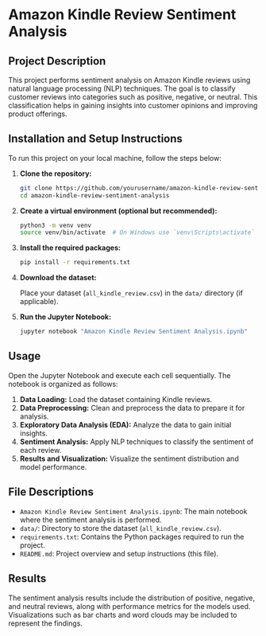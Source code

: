 # Amazon Kindle Review Sentiment Analysis

## Project Description
This project performs sentiment analysis on Amazon Kindle reviews using natural language processing (NLP) techniques. The goal is to classify customer reviews into categories such as positive, negative, or neutral. This classification helps in gaining insights into customer opinions and improving product offerings.

## Installation and Setup Instructions
To run this project on your local machine, follow the steps below:

1. **Clone the repository:**

    ```bash
    git clone https://github.com/yourusername/amazon-kindle-review-sentiment-analysis.git
    cd amazon-kindle-review-sentiment-analysis
    ```

2. **Create a virtual environment (optional but recommended):**

    ```bash
    python3 -m venv venv
    source venv/bin/activate  # On Windows use `venv\Scripts\activate`
    ```

3. **Install the required packages:**

    ```bash
    pip install -r requirements.txt
    ```

4. **Download the dataset:**

    Place your dataset (`all_kindle_review.csv`) in the `data/` directory (if applicable).

5. **Run the Jupyter Notebook:**

    ```bash
    jupyter notebook "Amazon Kindle Review Sentiment Analysis.ipynb"
    ```

## Usage
Open the Jupyter Notebook and execute each cell sequentially. The notebook is organized as follows:

1. **Data Loading:** Load the dataset containing Kindle reviews.
2. **Data Preprocessing:** Clean and preprocess the data to prepare it for analysis.
3. **Exploratory Data Analysis (EDA):** Analyze the data to gain initial insights.
4. **Sentiment Analysis:** Apply NLP techniques to classify the sentiment of each review.
5. **Results and Visualization:** Visualize the sentiment distribution and model performance.

## File Descriptions
- `Amazon Kindle Review Sentiment Analysis.ipynb`: The main notebook where the sentiment analysis is performed.
- `data/`: Directory to store the dataset (`all_kindle_review.csv`).
- `requirements.txt`: Contains the Python packages required to run the project.
- `README.md`: Project overview and setup instructions (this file).

## Results
The sentiment analysis results include the distribution of positive, negative, and neutral reviews, along with performance metrics for the models used. Visualizations such as bar charts and word clouds may be included to represent the findings.

